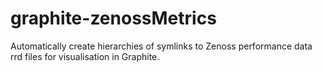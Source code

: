 graphite-zenossMetrics
======================

Automatically create hierarchies of symlinks to Zenoss performance data rrd files for visualisation in Graphite.